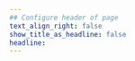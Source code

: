 ```yaml
---
## Configure header of page
text_align_right: false
show_title_as_headline: false
headline: 
---
```


